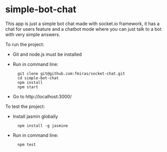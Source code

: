 # simple-bot-chat

This app is just a simple bot chat made with socket.io framework, it has a chat for users feature and a chatbot mode where you can just talk to a bot with very simple answers.

To run the project:

- Git and node.js must be installed
    
- Run in command line:
    
        git clone git@github.com:fmiras/socket-chat.git
        cd simple-bot-chat
        npm install
        npm start
        
- Go to http://localhost:3000/

To test the project:

- Install jasmin globally
    
        npm install -g jasmine

- Run in command line:
    
        npm test
